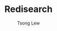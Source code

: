 ---
author: Tsong Lew
pubDatetime: 2024-03-05T20:08:00.000+08:00
modDatetime: 2024-03-05T20:08:00.000+08:00
title: Redisearch
slug: redisearch
featured: false
draft: true
tags:
  - Redis
description: ""
---